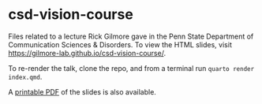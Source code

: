 # csd-vision-course

Files related to a lecture Rick Gilmore gave in the Penn State Department of Communication Sciences &amp; Disorders. To view the HTML slides, visit <https://gilmore-lab.github.io/csd-vision-course/>.

To re-render the talk, clone the repo, and from a terminal run `quarto render index.qmd`.

A [printable PDF](csd-vision.pdf) of the slides is also available.